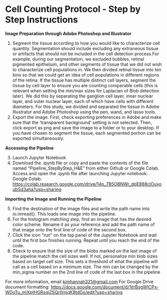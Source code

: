 # Cell Counting Protocol - Step by Step Instructions

**Image Preparation through Adobe Photoshop and Illustrator**

1. Segment the tissue according to how you would like to characterize cell quantity. Segmentation should include excluding any extraneous tissue or artifacts that should not be included in the cell detection process.For example, during our segmentation, we excluded bubbles, retinal pigmented epithelium, and other segments of tissue that we did not wish to characterize cell populations in. We then divided retinal tissue into ten bins so that we could get an idea of cell populations in different regions of the retina. If the tissue has multiple distinct cell layers, segment the tissue by cell layer to ensure you are counting comparable cells (this is relevant when setting the min/max sizes for Laplacian of Blob detection later). We did this by separating the ganglion cell layer, inner nuclear layer, and outer nuclear layer, each of which have cells with different diameters. For this study, we divided and separated the tissue in Adobe Illustrator and Adobe Photoshop using the pen, wand, and lasso tools. 
2. Export the image. First, check exporting preferences in Adobe and make sure that the ‘transparent background’ setting is not selected. Then, click export as png and save the image to a folder or to your desktop.  If you have chosen to segment the tissue, each segmented portion can be exported simultaneously. 

**Accessing the Pipeline**

3. Launch Jupyter Notebook
4. Download the .ipynb file or copy and paste the contents of the file named “Pipeline_StepByStep_H&E” from either Github or Google Colab. Access and open the .ipynb file after launching Jupyter notebook. Google Colab: https://colab.research.google.com/drive/14p_7B5OBNWr_dpE888clOuyoubSd3aha?usp=sharing

**Importing the Image and Running the Pipeline**

5. Find the destination of the image files and write the path name into io.imread(). This loads one image into the pipeline.
6. For the histogram matching step, find an image that has the desired color scheme. Rename it as your reference and add the path name of that image onto the first line of code of the second box.
7. Click the icon “run” on the top panel of the Jupyter Notebook and wait until the first box finishes running. Repeat until you reach the end of the code.
8. Check to ensure that the size of the blobs marked on the last image of the pipeline match the cell sizes well. If not, personalize min blob sizes based on target cell size. This sets a threshold of what the pipeline will call as a cell based on a minimum size. The min can be changed by the min_sigma number on the 2nd line of code of the last box in the pipeline

For more information, email kimhannah321@gmail.com
For Google Drive document formatting: https://docs.google.com/document/d/1jtrBsgWICPx-WDoTu_miXptHGRsqiZSQr0mjqK8tdGo/edit?usp=sharing
